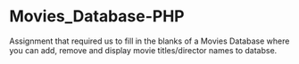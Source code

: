 # Movies_Database-PHP
Assignment that required us to fill in the blanks of a Movies Database where you can add, remove and display movie titles/director names to databse.
